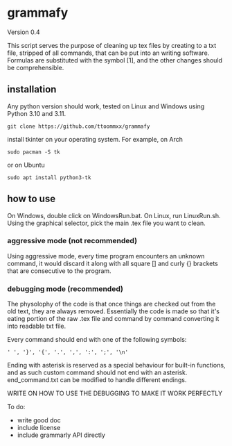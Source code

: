 # grammafy

Version 0.4

This script serves the purpose of cleaning up tex files by creating to a txt file, stripped of all commands, that can be put into an writing software. Formulas are substituted with the symbol [1], and the other changes should be comprehensible.

## installation

Any python version should work, tested on Linux and Windows using Python 3.10 and 3.11.
```
git clone https://github.com/ttoommxx/grammafy
```
install tkinter on your operating system. For example, on Arch
```
sudo pacman -S tk
```
or on Ubuntu
```
sudo apt install python3-tk
```

## how to use

On Windows, double click on WindowsRun.bat.
On Linux, run LinuxRun.sh.
Using the graphical selector, pick the main .tex file you want to clean.

### aggressive mode (not recommended)

Using aggressive mode, every time program encounters an unknown command, it would discard it along with all square [] and curly {} brackets that are consecutive to the program.

### debugging mode (recommended)

The physolophy of the code is that once things are checked out from the old text, they are always removed. Essentially the code is made so that it's eating portion of the raw .tex file and command by command converting it into readable txt file.

Every command should end with one of the following symbols:
```
' ', '}', '{', '.', ',', ':', ';', '\n'
```
Ending with asterisk is reserved as a special behaviour for built-in functions, and as such custom command should not end with an asterisk.
end_command.txt can be modified to handle different endings.


WRITE ON HOW TO USE THE DEBUGGING TO MAKE IT WORK PERFECTLY




To do:
- write good doc
- include license
- include grammarly API directly
